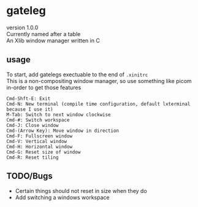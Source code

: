 # gateleg
version 1.0.0  
Currently named after a table  
An Xlib window manager written in C  

## usage
To start, add gatelegs exectuable to the end of `.xinitrc`  
This is a non-compositing window manager, so use something like picom in-order to get those features  
```
Cmd-Shft-E: Exit
Cmd-N: New terminal (compile time configuration, default lxterminal because I use it)
M-Tab: Switch to next window clockwise
Cmd-#: Switch workspace
Cmd-J: Close window
Cmd-(Arrow Key): Move window in direction
Cmd-F: Fullscreen window
Cmd-V: Vertical window
Cmd-H: Horizontal window
Cmd-G: Reset size of window
Cmd-R: Reset tiling
```

## TODO/Bugs
 - Certain things should not reset in size when they do
 - Add switching a windows workspace
